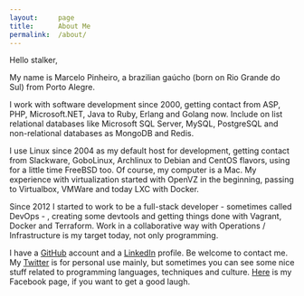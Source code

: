 ```yaml
---
layout: 	page
title:		About Me
permalink:	/about/
---
```


Hello stalker,

My name is Marcelo Pinheiro, a brazilian gaúcho (born on Rio Grande do Sul) from Porto Alegre.

I work with software development since 2000, getting contact from ASP, PHP, Microsoft.NET, Java to Ruby, Erlang and Golang now. Include on list relational databases like Microsoft SQL Server, MySQL, PostgreSQL and non-relational databases as MongoDB and Redis.

I use Linux since 2004 as my default host for development, getting contact from Slackware, GoboLinux, Archlinux to Debian and CentOS flavors, using for a little time FreeBSD too. Of course, my computer is a Mac. My experience with virtualization started with OpenVZ in the beginning, passing to Virtualbox, VMWare and today LXC with Docker.

Since 2012 I started to work to be a full-stack developer - sometimes called DevOps - , creating some devtools and getting things done with Vagrant, Docker and Terraform. Work in a collaborative way with Operations / Infrastructure is my target today, not only programming.

I have a [GitHub][github] account and a [LinkedIn][linkedin] profile. Be welcome to contact me. My [Twitter][twitter] is for personal use mainly, but sometimes you can see some nice stuff related to programming languages, techniques and culture. [Here][facebook] is my Facebook page, if you want to get a good laugh.

[github]:	https://github.com/salizzar
[linkedin]:	https://linkedin.com/
[twitter]:	https://twitter.com/salizzar
[facebook]:	https://facebook.com/salizzar
